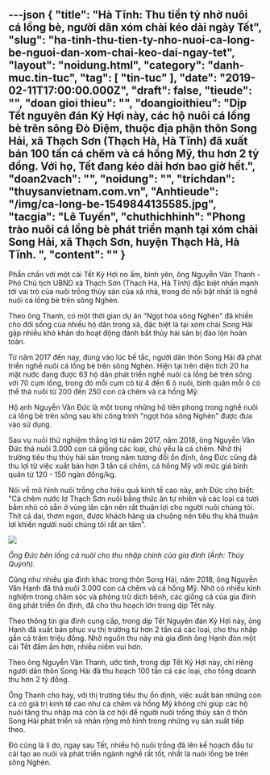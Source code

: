 ---json
{
    "title": "Hà Tĩnh: Thu tiền tỷ nhờ nuôi cá lồng bè, người dân xóm chài kéo dài ngày Tết",
    "slug": "ha-tinh-thu-tien-ty-nho-nuoi-ca-long-be-nguoi-dan-xom-chai-keo-dai-ngay-tet",
    "layout": "noidung.html",
    "category": "danh-muc.tin-tuc",
    "tag": [
        "tin-tuc"
    ],
    "date": "2019-02-11T17:00:00.000Z",
    "draft": false,
    "tieude": "",
    "doan gioi thieu": "",
    "doangioithieu": "Dịp Tết nguyên đán Kỷ Hợi này, các hộ nuôi cá lồng bè trên sông Đò Điệm, thuộc địa phận thôn Song Hải, xã Thạch Sơn (Thạch Hà, Hà Tĩnh) đã xuất bán 100 tấn cá chẽm và cá hồng Mỹ, thu hơn 2 tỷ đồng. Với họ, Tết đang kéo dài hơn bao giờ hết.",
    "doan2vach": "",
    "noidung": "",
    "trichdan": "thuysanvietnam.com.vn",
    "Anhtieude": "/img/ca-long-be-1549844135585.jpg",
    "tacgia": "Lê Tuyến",
    "chuthichhinh": "Phong trào nuôi cá lồng bè phát triển mạnh tại xóm chài Song Hải, xã Thạch Sơn, huyện Thạch Hà, Hà Tĩnh. ",
    "__content__": ""
}
---
<p>Phấn chấn với một c&aacute;i Tết Kỷ Hợi no ấm, b&igrave;nh y&ecirc;n, &ocirc;ng Nguyễn Văn Thanh - Ph&oacute; Chủ tịch UBND x&atilde; Thạch Sơn (Thạch H&agrave;, H&agrave; Tĩnh) đặc biệt nhấn mạnh tới vai tr&ograve; của nu&ocirc;i trồng thủy sản của x&atilde; nh&agrave;, trong đ&oacute; nổi bật nhất l&agrave; nghề nu&ocirc;i c&aacute; lồng b&egrave; tr&ecirc;n s&ocirc;ng Ngh&egrave;n.</p>

<p>Theo &ocirc;ng Thanh, c&oacute; một thời gian dự &aacute;n &ldquo;Ngọt h&oacute;a s&ocirc;ng Ngh&egrave;n&rdquo; đ&atilde; khiến cho đời sống của nhiều hộ d&acirc;n trong x&atilde;, đặc biệt l&agrave; tại x&oacute;m ch&agrave;i Song Hải gặp nhiều kh&oacute; khăn do hoạt động đ&aacute;nh bắt thủy hải sản bị đảo lộn ho&agrave;n to&agrave;n.</p>

<p>Từ năm 2017 đến nay, đ&uacute;ng v&agrave;o l&uacute;c bế tắc, người d&acirc;n th&ocirc;n Song Hải đ&atilde; ph&aacute;t triển nghề nu&ocirc;i c&aacute; lồng b&egrave; tr&ecirc;n s&ocirc;ng Ngh&egrave;n. Hiện tại tr&ecirc;n diện t&iacute;ch 20 ha mặt nước đang được 63 hộ d&acirc;n ph&aacute;t triển nghề nu&ocirc;i c&aacute; lồng b&egrave; tr&ecirc;n s&ocirc;ng với 70 cụm lồng, trong đ&oacute; mỗi cụm c&oacute; từ 4 đến 6 &ocirc; nu&ocirc;i, b&igrave;nh qu&acirc;n mỗi &ocirc; c&oacute; thể thả nu&ocirc;i từ 200 đến 250 con c&aacute; chẽm v&agrave; c&aacute; hồng Mỹ.</p>

<p>Hộ anh Nguyễn Văn Đức l&agrave; một trong những hộ ti&ecirc;n phong trong nghề nu&ocirc;i c&aacute; lồng b&egrave; tr&ecirc;n s&ocirc;ng sau khi c&ocirc;ng tr&igrave;nh &quot;ngọt h&oacute;a s&ocirc;ng Ngh&egrave;n&quot; được đưa v&agrave;o sử dụng.</p>

<p>Sau vụ nu&ocirc;i thử nghiệm thắng lợi từ năm 2017, năm 2018, &ocirc;ng Nguyễn Văn Đức thả nu&ocirc;i 3.000 con c&aacute; giống c&aacute;c loại, chủ yếu l&agrave; c&aacute; chẽm. Nhờ thị trường ti&ecirc;u thụ thủy hải sản trong năm tương đối ổn định, &ocirc;ng Đức cũng đ&atilde; thu lợi từ việc xuất b&aacute;n hơn 3 tấn c&aacute; chẽm, c&aacute; hồng Mỹ với mức gi&aacute; b&igrave;nh qu&acirc;n từ 120 - 150 ng&agrave;n đồng/kg.</p>

<p>N&oacute;i về m&ocirc; h&igrave;nh nu&ocirc;i trồng cho hiệu quả kinh tế cao n&agrave;y, anh Đức cho biết: &quot;C&aacute; chẽm nước lợ Thạch Sơn nu&ocirc;i bằng thức ăn tự nhi&ecirc;n v&agrave; c&aacute;c loại c&aacute; tươi bằm nhỏ c&oacute; sẵn ở v&ugrave;ng l&acirc;n cận n&ecirc;n rất thuận lợi cho người nu&ocirc;i ch&uacute;ng t&ocirc;i. Thịt c&aacute; dai, thơm ngon, được kh&aacute;ch h&agrave;ng ưa chuộng n&ecirc;n ti&ecirc;u thụ kh&aacute; thuận lợi khiến người nu&ocirc;i ch&uacute;ng t&ocirc;i rất an t&acirc;m&rdquo;.</p>

<p><img src="https://icdn.dantri.com.vn/thumb_w/640/2019/02/11/ca-long-be-1-1549844135524.jpg" /></p>

<p><em>&Ocirc;ng Đức b&ecirc;n lồng c&aacute; nu&ocirc;i cho thu nhập ch&iacute;nh của gia đ&igrave;nh (Ảnh: Th&uacute;y Quỳnh).&nbsp;</em></p>

<p>Cũng như nhiều gia đ&igrave;nh kh&aacute;c trong th&ocirc;n Song Hải, năm 2018, &ocirc;ng Nguyễn Văn Hạnh đ&atilde; thả nu&ocirc;i 3.000 con c&aacute; chẽm v&agrave; c&aacute; hồng Mỹ. Nhờ c&oacute; nhiều kinh nghiệm trong chăm s&oacute;c v&agrave; ph&ograve;ng trừ dịch bệnh, c&aacute;c giống c&aacute; của gia đ&igrave;nh &ocirc;ng ph&aacute;t triển ổn định, đ&atilde; cho thu hoạch lớn trong dịp Tết n&agrave;y.</p>

<p>Theo th&ocirc;ng tin gia đ&igrave;nh cung cấp, trong dịp Tết Nguy&ecirc;n đ&aacute;n Kỷ Hợi n&agrave;y, &ocirc;ng Hạnh đ&atilde; xuất b&aacute;n phục vụ thị trường từ hơn 2 tấn c&aacute; c&aacute;c loại, cho thu nhập gần cả trăm triệu đồng. Nhờ nguồn thu n&agrave;y m&agrave; gia đ&igrave;nh &ocirc;ng Hạnh đ&oacute;n một c&aacute;i Tết đầm ấm hơn, nhiều niềm vui hơn.</p>

<p>Theo &ocirc;ng Nguyễn Văn Thanh, ước t&iacute;nh, trong dịp Tết Kỷ Hợi n&agrave;y, chỉ ri&ecirc;ng người d&acirc;n th&ocirc;n Song Hải đ&atilde; thu hoạch 100 tấn c&aacute; c&aacute;c loại, cho tổng doanh thu hơn 2 tỷ đồng.</p>

<p>&Ocirc;ng Thanh cho hay, với thị trường ti&ecirc;u thụ ổn định, việc xuất b&aacute;n những con c&aacute; c&oacute; gi&aacute; trị kinh tế cao như c&aacute; chẽm v&agrave; hồng Mỹ kh&ocirc;ng chỉ gi&uacute;p c&aacute;c hộ nu&ocirc;i tăng thu nhập m&agrave; c&ograve;n l&agrave; cơ hội để người nu&ocirc;i trồng thủy sản ở th&ocirc;n Song Hải ph&aacute;t triển v&agrave; nh&acirc;n rộng m&ocirc; h&igrave;nh trong những vụ sản xuất tiếp theo.</p>

<p>Đ&oacute; cũng l&agrave; l&iacute; do, ngay sau Tết, nhiều hộ nu&ocirc;i trồng đ&atilde; l&ecirc;n kế hoạch đầu tư cải tạo ao nu&ocirc;i v&agrave; ph&aacute;t triển ng&agrave;nh nghề rất tốt, nhất l&agrave; nu&ocirc;i lồng b&egrave; tr&ecirc;n s&ocirc;ng Ngh&egrave;n.</p>

